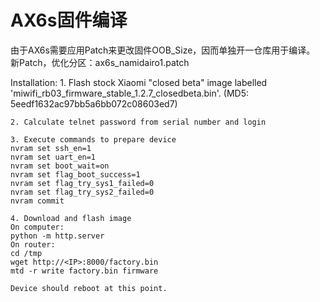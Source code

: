 # AX6s固件编译


由于AX6s需要应用Patch来更改固件OOB_Size，因而单独开一仓库用于编译。
新Patch，优化分区：ax6s_namidairo1.patch


Installation:
    1. Flash stock Xiaomi "closed beta" image labelled
    'miwifi_rb03_firmware_stable_1.2.7_closedbeta.bin'.
    (MD5: 5eedf1632ac97bb5a6bb072c08603ed7)
    
    2. Calculate telnet password from serial number and login
    
    3. Execute commands to prepare device
    nvram set ssh_en=1
    nvram set uart_en=1
    nvram set boot_wait=on
    nvram set flag_boot_success=1
    nvram set flag_try_sys1_failed=0
    nvram set flag_try_sys2_failed=0
    nvram commit
    
    4. Download and flash image
    On computer:
    python -m http.server
    On router:
    cd /tmp
    wget http://<IP>:8000/factory.bin
    mtd -r write factory.bin firmware
    
    Device should reboot at this point.
